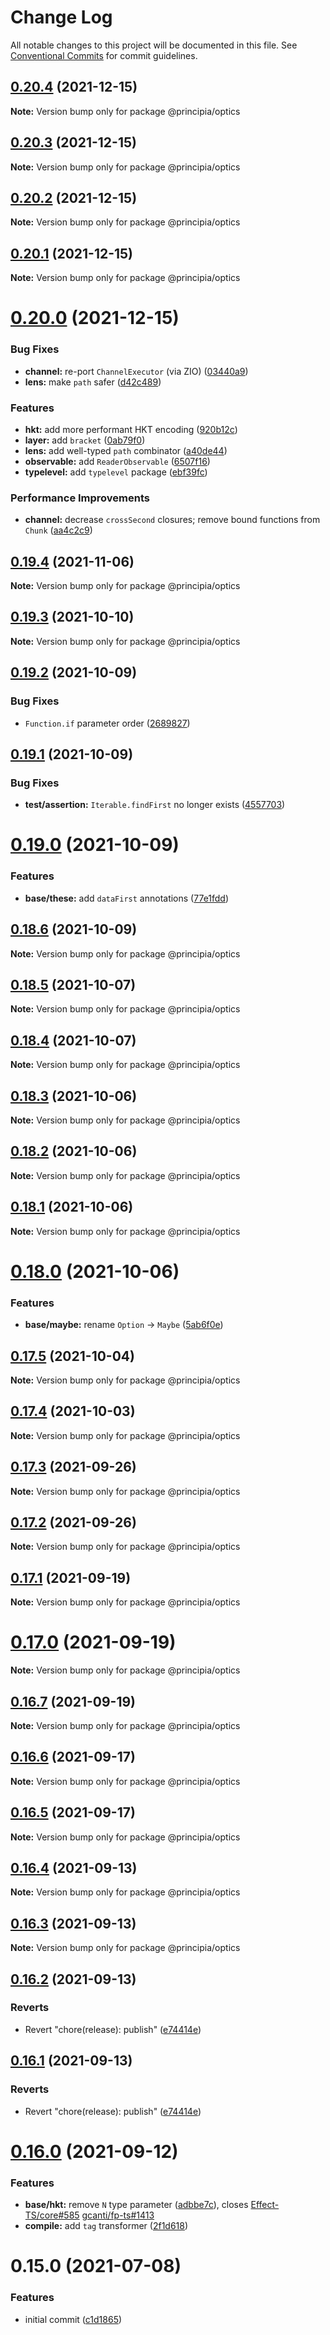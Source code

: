 # Change Log

All notable changes to this project will be documented in this file.
See [Conventional Commits](https://conventionalcommits.org) for commit guidelines.

## [0.20.4](https://github.com/0x706b/principia.ts/compare/@principia/optics@0.20.3...@principia/optics@0.20.4) (2021-12-15)

**Note:** Version bump only for package @principia/optics





## [0.20.3](https://github.com/0x706b/principia.ts/compare/@principia/optics@0.20.1...@principia/optics@0.20.3) (2021-12-15)

**Note:** Version bump only for package @principia/optics





## [0.20.2](https://github.com/0x706b/principia.ts/compare/@principia/optics@0.20.1...@principia/optics@0.20.2) (2021-12-15)

**Note:** Version bump only for package @principia/optics





## [0.20.1](https://github.com/0x706b/principia.ts/compare/@principia/optics@0.20.0...@principia/optics@0.20.1) (2021-12-15)

**Note:** Version bump only for package @principia/optics





# [0.20.0](https://github.com/0x706b/principia.ts/compare/@principia/optics@0.19.4...@principia/optics@0.20.0) (2021-12-15)


### Bug Fixes

* **channel:** re-port `ChannelExecutor` (via ZIO) ([03440a9](https://github.com/0x706b/principia.ts/commit/03440a9b0fd0f7984738893ea18710593cf30239))
* **lens:** make `path` safer ([d42c489](https://github.com/0x706b/principia.ts/commit/d42c489b0db46f5c42cad6f5390bd53f867fb24f))


### Features

* **hkt:** add more performant HKT encoding ([920b12c](https://github.com/0x706b/principia.ts/commit/920b12cd7f52d4b9b3417d544e2818f707b62214))
* **layer:** add `bracket` ([0ab79f0](https://github.com/0x706b/principia.ts/commit/0ab79f0dabc349fcaf51e4060d08b59dcb1aee37))
* **lens:** add well-typed `path` combinator ([a40de44](https://github.com/0x706b/principia.ts/commit/a40de4411e474e435c3245fa5e3d3915e049d553))
* **observable:** add `ReaderObservable` ([6507f16](https://github.com/0x706b/principia.ts/commit/6507f165e61530d79589e5e1f2f8712126ac0f60))
* **typelevel:** add `typelevel` package ([ebf39fc](https://github.com/0x706b/principia.ts/commit/ebf39fc0fe9decdd06dbbf33add0e532cdeccb2d))


### Performance Improvements

* **channel:** decrease `crossSecond` closures; remove bound functions from `Chunk` ([aa4c2c9](https://github.com/0x706b/principia.ts/commit/aa4c2c98a74b84854cb159804a16bd58dacb5fdb))





## [0.19.4](https://github.com/0x706b/principia.ts/compare/@principia/optics@0.19.3...@principia/optics@0.19.4) (2021-11-06)

**Note:** Version bump only for package @principia/optics





## [0.19.3](https://github.com/0x706b/principia.ts/compare/@principia/optics@0.19.2...@principia/optics@0.19.3) (2021-10-10)

**Note:** Version bump only for package @principia/optics





## [0.19.2](https://github.com/0x706b/principia.ts/compare/@principia/optics@0.19.1...@principia/optics@0.19.2) (2021-10-09)


### Bug Fixes

* `Function.if` parameter order ([2689827](https://github.com/0x706b/principia.ts/commit/2689827e45e3cb1a15d7fe16e6553c756a0c53fe))





## [0.19.1](https://github.com/0x706b/principia.ts/compare/@principia/optics@0.19.0...@principia/optics@0.19.1) (2021-10-09)


### Bug Fixes

* **test/assertion:** `Iterable.findFirst` no longer exists ([4557703](https://github.com/0x706b/principia.ts/commit/45577031d470df43abb922081e805458e1f97544))





# [0.19.0](https://github.com/0x706b/principia.ts/compare/@principia/optics@0.18.6...@principia/optics@0.19.0) (2021-10-09)


### Features

* **base/these:** add `dataFirst` annotations ([77e1fdd](https://github.com/0x706b/principia.ts/commit/77e1fdda4d4d4e7a2542bde78655589597441d50))





## [0.18.6](https://github.com/0x706b/principia.ts/compare/@principia/optics@0.18.5...@principia/optics@0.18.6) (2021-10-09)

**Note:** Version bump only for package @principia/optics





## [0.18.5](https://github.com/0x706b/principia.ts/compare/@principia/optics@0.18.4...@principia/optics@0.18.5) (2021-10-07)

**Note:** Version bump only for package @principia/optics





## [0.18.4](https://github.com/0x706b/principia.ts/compare/@principia/optics@0.18.3...@principia/optics@0.18.4) (2021-10-07)

**Note:** Version bump only for package @principia/optics





## [0.18.3](https://github.com/0x706b/principia.ts/compare/@principia/optics@0.18.2...@principia/optics@0.18.3) (2021-10-06)

**Note:** Version bump only for package @principia/optics





## [0.18.2](https://github.com/0x706b/principia.ts/compare/@principia/optics@0.18.1...@principia/optics@0.18.2) (2021-10-06)

**Note:** Version bump only for package @principia/optics





## [0.18.1](https://github.com/0x706b/principia.ts/compare/@principia/optics@0.18.0...@principia/optics@0.18.1) (2021-10-06)

**Note:** Version bump only for package @principia/optics





# [0.18.0](https://github.com/0x706b/principia.ts/compare/@principia/optics@0.17.5...@principia/optics@0.18.0) (2021-10-06)


### Features

* **base/maybe:** rename `Option` -> `Maybe` ([5ab6f0e](https://github.com/0x706b/principia.ts/commit/5ab6f0ee8b8ba03bc839dead064498d018667ebb))





## [0.17.5](https://github.com/0x706b/principia.ts/compare/@principia/optics@0.17.4...@principia/optics@0.17.5) (2021-10-04)

**Note:** Version bump only for package @principia/optics





## [0.17.4](https://github.com/0x706b/principia.ts/compare/@principia/optics@0.17.3...@principia/optics@0.17.4) (2021-10-03)

**Note:** Version bump only for package @principia/optics





## [0.17.3](https://github.com/0x706b/principia.ts/compare/@principia/optics@0.17.2...@principia/optics@0.17.3) (2021-09-26)

**Note:** Version bump only for package @principia/optics





## [0.17.2](https://github.com/0x706b/principia.ts/compare/@principia/optics@0.17.1...@principia/optics@0.17.2) (2021-09-26)

**Note:** Version bump only for package @principia/optics





## [0.17.1](https://github.com/0x706b/principia.ts/compare/@principia/optics@0.17.0...@principia/optics@0.17.1) (2021-09-19)

**Note:** Version bump only for package @principia/optics





# [0.17.0](https://github.com/0x706b/principia.ts/compare/@principia/optics@0.16.7...@principia/optics@0.17.0) (2021-09-19)

**Note:** Version bump only for package @principia/optics





## [0.16.7](https://github.com/0x706b/principia.ts/compare/@principia/optics@0.16.6...@principia/optics@0.16.7) (2021-09-19)

**Note:** Version bump only for package @principia/optics





## [0.16.6](https://github.com/0x706b/principia.ts/compare/@principia/optics@0.16.5...@principia/optics@0.16.6) (2021-09-17)

**Note:** Version bump only for package @principia/optics





## [0.16.5](https://github.com/0x706b/principia.ts/compare/@principia/optics@0.16.4...@principia/optics@0.16.5) (2021-09-17)

**Note:** Version bump only for package @principia/optics





## [0.16.4](https://github.com/0x706b/principia.ts/compare/@principia/optics@0.16.3...@principia/optics@0.16.4) (2021-09-13)

**Note:** Version bump only for package @principia/optics





## [0.16.3](https://github.com/0x706b/principia.ts/compare/@principia/optics@0.16.2...@principia/optics@0.16.3) (2021-09-13)

**Note:** Version bump only for package @principia/optics





## [0.16.2](https://github.com/0x706b/principia.ts/compare/@principia/optics@0.16.1...@principia/optics@0.16.2) (2021-09-13)


### Reverts

* Revert "chore(release): publish" ([e74414e](https://github.com/0x706b/principia.ts/commit/e74414effa51392092770ecd542b55608dbb1201))





## [0.16.1](https://github.com/0x706b/principia.ts/compare/@principia/optics@0.16.1...@principia/optics@0.16.1) (2021-09-13)


### Reverts

* Revert "chore(release): publish" ([e74414e](https://github.com/0x706b/principia.ts/commit/e74414effa51392092770ecd542b55608dbb1201))





# [0.16.0](https://github.com/0x706b/principia.ts/compare/@principia/optics@0.15.0...@principia/optics@0.16.0) (2021-09-12)


### Features

* **base/hkt:** remove `N` type parameter ([adbbe7c](https://github.com/0x706b/principia.ts/commit/adbbe7cb709177b6b3cbd9cb6050fc76e719d7a1)), closes [Effect-TS/core#585](https://github.com/Effect-TS/core/issues/585) [gcanti/fp-ts#1413](https://github.com/gcanti/fp-ts/issues/1413)
* **compile:** add `tag` transformer ([2f1d618](https://github.com/0x706b/principia.ts/commit/2f1d6186a69804b169d7dc2eb96346d612fd3582))





# 0.15.0 (2021-07-08)


### Features

* initial commit ([c1d1865](https://github.com/0x706b/principia.ts/commit/c1d1865d93b8c7762c4cdfa912360f467c0bae02))
